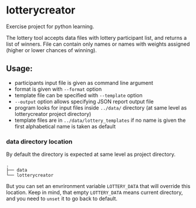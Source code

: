 # lotterycreator

Exercise project for python learning.


The lottery tool accepts data files with lottery participant list, and returns a list of winners.
File can contain only names or names with weights assigned (higher or lower chances of winning).

## Usage:
* participants input file is given as command line argument
* format is given with `--format` option
* template file can be specified with `--template` option
* `--output` option allows specifying JSON report output file
* program looks for input files inside `../data/` directory (at same level as lotterycreator project directory)
* template files are in `../data/lottery_templates` if no name is given the first alphabetical name is taken as default

### data directory location

By default the directory is expected at same level as project directory.
```
.
├── data
└── lotterycreator
```

But you can set an envrironment variable `LOTTERY_DATA` that will override this location.
Keep in mind, that empty `LOTTERY_DATA` means current directory, and you need to `unset` it to go back to default.

